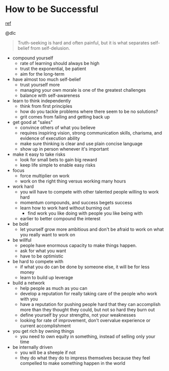# How to be Successful
[ref](http://blog.samaltman.com/how-to-be-successful)

@dlc

> Truth-seeking is hard and often painful, but it is what separates self-belief from self-delusion.

- compound yourself
  - rate of learning should always be high
  - trust the exponential, be patient
  - aim for the long-term
- have almost too much self-belief
  - trust yourself more
  - managing your own morale is one of the greatest challenges
  - balance with self-awareness
- learn to think independently
  - think from first principles
  - how do you tackle problems where there seem to be no solutions?
  - grit comes from failing and getting back up
- get good at "sales"
  - convince others of what you believe
  - requires inspiring vision, strong communication skills, charisma, and evidence of execution ability
  - make sure thinking is clear and use plain concise language
  - show up in person whenever it's important
- make it easy to take risks
  - look for small bets to gain big reward
  - keep life simple to enable easy risks
- focus 
  - force multiplier on work
  - work on the right thing versus working many hours
- work hard
  - you will have to compete with other talented people willing to work hard
  - momentum compounds, and success begets success
  - learn how to work hard without burning out
    - find work you like doing with people you like being with
  - earlier to better compound the interest
- be bold
  - let yourself grow more ambitious and don't be afraid to work on what you really want to work on
- be willful
  - people have enormous capacity to make things happen.
  - ask for what you want
  - have to be optimistic
- be hard to compete with
  - if what you do can be done by someone else, it will be for less money
  - learn to build up leverage
- build a network
  - help people as much as you can
  - develop a reputation for really taking care of the people who work with you
  - have a reputation for pushing people hard that they can accomplish more than they thought they could, but not so hard they burn out
  - define yourself by your strengths, not your weaknesses
  - looking for rate of improvement, don't overvalue experience or current accomplishment
- you get rich by owning things
  - you need to own equity in something, instead of selling only your time
- be internally driven
  - you will be a sheeple if not
  - they do what they do to impress themselves because they feel compelled to make something happen in the world